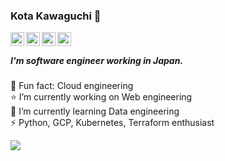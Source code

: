 

### Kota Kawaguchi 👋

<link href="https://fonts.googleapis.com/css2?family=Material+Icons" rel="stylesheet">

<div>
<a href="https://twitter.com/kotaaaa1110">
  <img align="left" alt="Twitter" width="22px" src="https://cdn.jsdelivr.net/npm/simple-icons@3.1.0/icons/twitter.svg" />
</a>  

<a href="https://www.linkedin.com/in/kota-kawaguchi-5891512054/">
  <img align="left" alt="Linkedin" width="22px" src="https://cdn.jsdelivr.net/npm/simple-icons@3.1.0/icons/linkedin.svg" />
</a>  

<a href="https://kotaaaa1110blogs.gatsbyjs.io/">
  <img align="left" alt="Gatsby Blog" width="22px" src="https://cdn.jsdelivr.net/npm/simple-icons@3.1.0/icons/gatsby.svg" />
</a>  

<a href="https://kk1110.com/rhp">
  <img align="left" alt="Research bio" width="22px" src="https://cdn.jsdelivr.net/npm/simple-icons@3.1.0/icons/academia.svg" />
</a>  

</div>

<br>

##### I'm software engineer working in Japan.


🔭 Fun fact: Cloud engineering    
⭐ I’m currently working on Web engineering  
🌱 I’m currently learning Data engineering  
⚡ Python, GCP, Kubernetes, Terraform enthusiast
 

![](https://github-readme-stats.vercel.app/api?username=kotaaaa&title_color=fff&icon_color=f9f9f9&text_color=9f9f9f&bg_color=151515)
